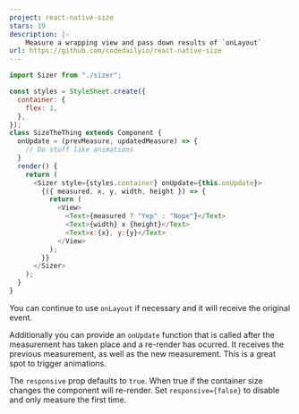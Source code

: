 ```yaml
---
project: react-native-size
stars: 19
description: |-
    Measure a wrapping view and pass down results of `onLayout`
url: https://github.com/codedailyio/react-native-size
---
```


```js
import Sizer from "./sizer";

const styles = StyleSheet.create({
  container: {
    flex: 1,
  },
});
class SizeTheThing extends Component {
  onUpdate = (prevMeasure, updatedMeasure) => {
    // Do stuff like animations
  }
  render() {
    return (
      <Sizer style={styles.container} onUpdate={this.onUpdate}>
        {({ measured, x, y, width, height }) => {
          return (
            <View>
              <Text>{measured ? "Yep" : "Nope"}</Text>
              <Text>{width} x {height}</Text>
              <Text>x:{x}, y:{y}</Text>
            </View>
          );
        }}
      </Sizer>
    );
  }
}
```

You can continue to use `onLayout` if necessary and it will receive the original event.


Additionally you can provide an `onUpdate` function that is called after the measurement has taken place and a re-render has ocurred. It receives the previous measurement, as well as the new measurement. This is a great spot to trigger animations.

The `responsive` prop defaults to `true`. When true if the container size changes the component will re-render. Set `responsive={false}` to disable and only measure the first time.

